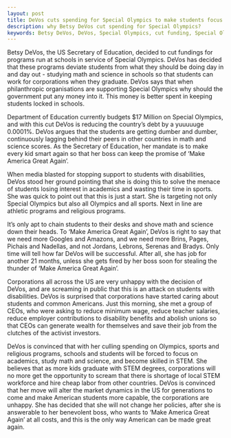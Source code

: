 ```yaml
---
layout: post
title: DeVos cuts spending for Special Olympics to make students focus on academics
description: why Betsy DeVos cut spending for Special Olympics? 
keywords: Betsy DeVos, DeVos, Special Olympics, cut funding, Special Olympics programs, Make America Great Again
---
```


Betsy DeVos, the US Secretary of Education, decided to cut fundings for programs run at schools in service of Special Olympics. DeVos has decided that these programs deviate students from what they should be doing day in and day out - studying math and science in schools so that students can work for corporations when they graduate. DeVos says that when philanthropic organisations are supporting Special Olympics why should the government put any money into it. This money is better spent in keeping students locked in schools.  

Department of Education currently budgets $17 Million on Special Olympics, and with this cut DeVos is reducing the country’s debt by a yuuuuuge 0.0001%. DeVos argues that the students are getting dumber and dumber, continuously lagging behind their peers in other countries in math and science scores. As the Secretary of Education, her mandate is to make every kid smart again so that her boss can keep the promise of ‘Make America Great Again’. 

When media blasted for stopping support to students with disabilities, DeVos stood her ground pointing that she is doing this to solve the menace of students losing interest in academics and wasting their time in sports. She was quick to point out that this is just a start. She is targeting not only Special Olympics but also all Olympics and all sports. Next in line are athletic programs and religious programs. 

It’s only apt to chain students to their desks and shove math and science down their heads. To ‘Make America Great Again’, DeVos is right to say that we need more Googles and Amazons, and we need more Brins, Pages, Pichais and Nadellas, and not Jordans, Lebrons, Serenas and Bradys. Only time will tell how far DeVos will be successful. After all, she has job for another 21 months, unless she gets fired by her boss soon for stealing the thunder of ‘Make America Great Again’. 

Corporations all across the US are very unhappy with the decision of DeVos, and are screaming in public that this is an attack on students with disabilities. DeVos is surprised that corporations have started caring about students and common Americans. Just this morning, she met a group of CEOs, who were asking to reduce minimum wage, reduce teacher salaries, reduce employer contributions to disability benefits and abolish unions so that CEOs can generate wealth for themselves and save their job from the clutches of the activist investors. 

DeVos is convinced that with her culling spending on Olympics, sports and religious programs, schools and students will be forced to focus on academics, study math and science, and become skilled in STEM. She believes that as more kids graduate with STEM degrees, corporations will no more get the opportunity to scream that there is shortage of local STEM workforce and hire cheap labor from other countries. DeVos is convinced that her move will alter the market dynamics in the US for generations to come and make American students more capable, the corporations are unhappy. She has decided that she will not change her policies, after she is answerable to her benevolent boss, who wants to ‘Make America Great Again’ at all costs, and this is the only way American can be made great again.
